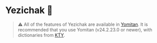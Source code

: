 # Yezichak 👅

> ⚠️ All of the features of Yezichak are available in [Yomitan](https://github.com/themoeway/yomitan). It is recommended that you use Yomitan (v24.2.23.0 or newer), with dictionaries from [KTY](https://github.com/themoeway/kaikki-to-yomitan).
